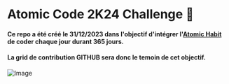 # Atomic Code 2K24 Challenge 👋



#### Ce repo a été créé le 31/12/2023 dans l'objectif d'intégrer l'[Atomic Habit]('https://jamesclear.com/atomic-habits') de coder chaque jour durant 365 jours.
#### La grid de contribution GITHUB sera donc le temoin de cet objectif.

![Image]('/imageA.jpeg')
